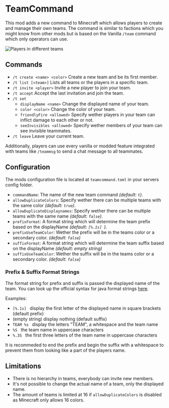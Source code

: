 # TeamCommand

This mod adds a new command to Minecraft which allows players to create and manage their own teams. The command is
similar to factions which you might know from other mods but is based on the Vanilla `/team` command which only
operators can use.

![Players in different teams](https://i.ibb.co/HdxZjC3/players.png)

## Commands

- `/t create <name> <color>` Create a new team and be its first member.
- `/t list [<team>]` Lists all teams or the players in a specific team.
- `/t invite <player>` Invite a new player to join your team.
- `/t accept` Accept the last invitation and join the team.
- `/t set`
    - `displayName <name>` Change the displayed name of your team.
    - `color <color>` Change the color of your team.
    - `friendlyFire <allowed>` Specify wether players in your team can inflict damage to each other or not.
    - `seeInvisibles <allowed>` Specify wether members of your team can see invisible teammates.
- `/t leave` Leave your current team.

Additionally, players can use every vanilla or modded feature integrated with teams like `/teammsg` to send a chat
message to all teammates.

## Configuration

The mods configuration file is located at `teamcommand.toml` in your servers config folder.

- `commandName`: The name of the new team command _(default: `t`)_.
- `allowDuplicateColors`: Specify wether there can be multiple teams with the same color _(default: `true`)_.
- `allowDuplicateDisplaynames`: Specify wether there can be multiple teams with the same name  _(default: `false`)_.
- `prefixFormat`: A format string which will determine the team prefix based on the displayName _(default: `[%.1s] `)_.
- `prefixUseTeamColor`: Wether the prefix will be in the teams color or a secondary color. _(default: `false`)_
- `suffixFormat`: A format string which will determine the team suffix based on the displayName _(default: empty string)_
- `suffixUseTeamColor`: Wether the suffix will be in the teams color or a secondary color. _(default: `false`)_

### Prefix & Suffix Format Strings

The format string for prefix and suffix is passed the displayed name of the team. You can look up the official syntax for
java format strings [here](https://docs.oracle.com/javase/8/docs/api/java/util/Formatter.html#syntax).

Examples:

- `[%.1s] ` display the first letter of the displayed name in square brackets (default prefix)
- (empty string) display nothing (default suffix)
- `TEAM %s ` display the letters "TEAM", a whitespace and the team name
- `%S ` the team name in uppercase characters
- `%.3S ` the first three letters of the team name in uppercase characters

It is recommeded to end the prefix and begin the suffix with a whitespace to prevent them from looking like a part of
the players name.

## Limitations

- There is no hierarchy in teams, everybody can invite new members.
- It's not possible to change the actual name of a team, only the displayed name.
- The amount of teams is limited at 16 if `allowDuplicateColors` is disabled as Minecraft only allows 16 colors.